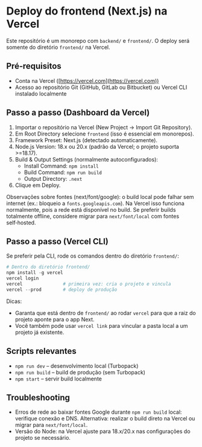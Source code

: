 # Deploy do frontend (Next.js) na Vercel

Este repositório é um monorepo com `backend/` e `frontend/`. O deploy será somente do diretório `frontend/` na Vercel.

## Pré‑requisitos

- Conta na Vercel ([https://vercel.com](https://vercel.com))
- Acesso ao repositório Git (GitHub, GitLab ou Bitbucket) ou Vercel CLI instalado localmente

## Passo a passo (Dashboard da Vercel)

1. Importar o repositório na Vercel (New Project → Import Git Repository).
2. Em Root Directory selecione `frontend` (isso é essencial em monorepos).
3. Framework Preset: Next.js (detectado automaticamente).
4. Node.js Version: 18.x ou 20.x (padrão da Vercel; o projeto suporta >=18.17).
5. Build & Output Settings (normalmente autoconfigurados):
   - Install Command: `npm install`
   - Build Command: `npm run build`
   - Output Directory: `.next`
6. Clique em Deploy.

Observações sobre fontes (next/font/google): o build local pode falhar sem internet (ex.: bloqueio a `fonts.googleapis.com`). Na Vercel isso funciona normalmente, pois a rede está disponível no build. Se preferir builds totalmente offline, considere migrar para `next/font/local` com fontes self‑hosted.

## Passo a passo (Vercel CLI)

Se preferir pela CLI, rode os comandos dentro do diretório `frontend/`:

```powershell
# Dentro do diretório frontend/
npm install -g vercel
vercel login
vercel               # primeira vez: cria o projeto e vincula
vercel --prod        # deploy de produção
```

Dicas:

- Garanta que está dentro de `frontend/` ao rodar `vercel` para que a raiz do projeto aponte para o app Next.
- Você também pode usar `vercel link` para vincular a pasta local a um projeto já existente.

## Scripts relevantes

- `npm run dev` – desenvolvimento local (Turbopack)
- `npm run build` – build de produção (sem Turbopack)
- `npm start` – servir build localmente

## Troubleshooting

- Erros de rede ao baixar fontes Google durante `npm run build` local: verifique conexão e DNS. Alternativa: realizar o build direto na Vercel ou migrar para `next/font/local`.
- Versão do Node: na Vercel ajuste para 18.x/20.x nas configurações do projeto se necessário.
